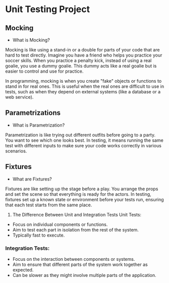 # Unit Testing Project

## Mocking
- What is Mocking?

Mocking is like using a stand-in or a double for parts of your code that are hard to test directly. Imagine you have a friend who helps you practice your soccer skills. When you practice a penalty kick, instead of using a real goalie, you use a dummy goalie. This dummy acts like a real goalie but is easier to control and use for practice.

In programming, mocking is when you create "fake" objects or functions to stand in for real ones. This is useful when the real ones are difficult to use in tests, such as when they depend on external systems (like a database or a web service).

## Parametrizations
- What is Parametrization?

Parametrization is like trying out different outfits before going to a party. You want to see which one looks best. In testing, it means running the same test with different inputs to make sure your code works correctly in various scenarios.

## Fixtures
- What are Fixtures?

Fixtures are like setting up the stage before a play. You arrange the props and set the scene so that everything is ready for the actors. In testing, fixtures set up a known state or environment before your tests run, ensuring that each test starts from the same place.

1. The Difference Between Unit and Integration Tests
Unit Tests:

- Focus on individual components or functions.
- Aim to test each part in isolation from the rest of the system.
- Typically fast to execute.

### Integration Tests:

- Focus on the interaction between components or systems.
- Aim to ensure that different parts of the system work together as expected.
- Can be slower as they might involve multiple parts of the application.

